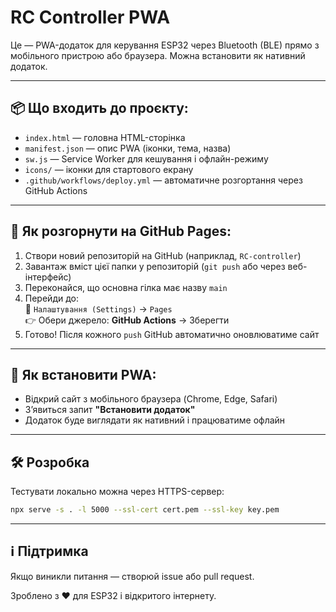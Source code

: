 # RC Controller PWA

Це — PWA-додаток для керування ESP32 через Bluetooth (BLE) прямо з мобільного пристрою або браузера. Можна встановити як нативний додаток.

---

## 📦 Що входить до проєкту:
- `index.html` — головна HTML-сторінка
- `manifest.json` — опис PWA (іконки, тема, назва)
- `sw.js` — Service Worker для кешування і офлайн-режиму
- `icons/` — іконки для стартового екрану
- `.github/workflows/deploy.yml` — автоматичне розгортання через GitHub Actions

---

## 🚀 Як розгорнути на GitHub Pages:

1. Створи новий репозиторій на GitHub (наприклад, `RC-controller`)
2. Завантаж вміст цієї папки у репозиторій (`git push` або через веб-інтерфейс)
3. Переконайся, що основна гілка має назву `main`
4. Перейди до:  
   🔗 `Налаштування (Settings)` → `Pages`  
   👉 Обери джерело: **GitHub Actions** → Зберегти
5. Готово! Після кожного `push` GitHub автоматично оновлюватиме сайт

---

## 📲 Як встановити PWA:
- Відкрий сайт з мобільного браузера (Chrome, Edge, Safari)
- Зʼявиться запит **"Встановити додаток"**
- Додаток буде виглядати як нативний і працюватиме офлайн

---

## 🛠 Розробка
Тестувати локально можна через HTTPS-сервер:
```bash
npx serve -s . -l 5000 --ssl-cert cert.pem --ssl-key key.pem
```

---

## ℹ️ Підтримка
Якщо виникли питання — створюй issue або pull request.

Зроблено з ❤️ для ESP32 і відкритого інтернету.
